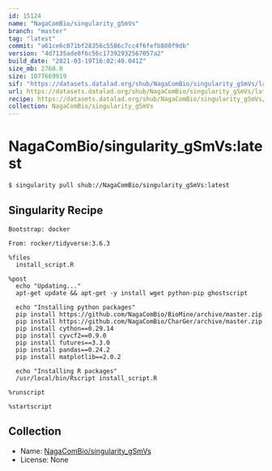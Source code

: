 ```yaml
---
id: 15124
name: "NagaComBio/singularity_gSmVs"
branch: "master"
tag: "latest"
commit: "a61ce6c071bf28356c5586c7cc4f6fefb880f9db"
version: "4d7135ade8f6c56c17392932567057a2"
build_date: "2021-03-19T16:02:40.041Z"
size_mb: 2760.0
size: 1077669919
sif: "https://datasets.datalad.org/shub/NagaComBio/singularity_gSmVs/latest/2021-03-19-a61ce6c0-4d7135ad/4d7135ade8f6c56c17392932567057a2.sif"
url: https://datasets.datalad.org/shub/NagaComBio/singularity_gSmVs/latest/2021-03-19-a61ce6c0-4d7135ad/
recipe: https://datasets.datalad.org/shub/NagaComBio/singularity_gSmVs/latest/2021-03-19-a61ce6c0-4d7135ad/Singularity
collection: NagaComBio/singularity_gSmVs
---
```


# NagaComBio/singularity_gSmVs:latest

```bash
$ singularity pull shub://NagaComBio/singularity_gSmVs:latest
```

## Singularity Recipe

```singularity
Bootstrap: docker

From: rocker/tidyverse:3.6.3

%files
  install_script.R

%post
  echo "Updating..."
  apt-get update && apt-get -y install wget python-pip ghostscript

  echo "Installing python packages"
  pip install https://github.com/NagaComBio/BioMine/archive/master.zip
  pip install https://github.com/NagaComBio/CharGer/archive/master.zip
  pip install cython==0.29.14
  pip install cyvcf2==0.9.0
  pip install futures==3.3.0
  pip install pandas==0.24.2
  pip install matplotlib==2.0.2

  echo "Installing R packages"
  /usr/local/bin/Rscript install_script.R

%runscript

%startscript
```

## Collection

 - Name: [NagaComBio/singularity_gSmVs](https://github.com/NagaComBio/singularity_gSmVs)
 - License: None

